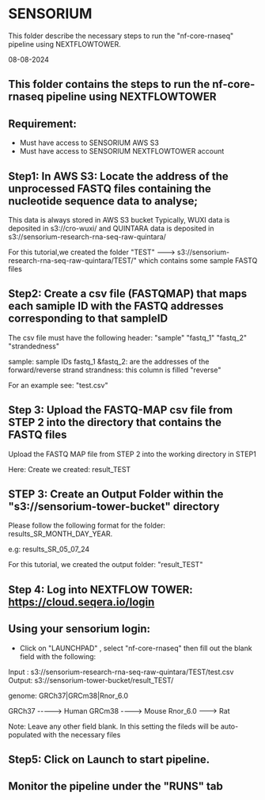 # SENSORIUM
This folder describe the necessary steps to run the "nf-core-rnaseq" pipeline using NEXTFLOWTOWER.

08-08-2024

## This folder contains the steps to run the nf-core-rnaseq pipeline using NEXTFLOWTOWER
## Requirement:  
  -  Must have access to SENSORIUM AWS S3
  -  Must have access to SENSORIUM NEXTFLOWTOWER account

## Step1: In AWS S3: Locate the address of the unprocessed FASTQ files containing the nucleotide sequence data to analyse;

   This data is always stored in AWS S3 bucket
   Typically, WUXI data is deposited in s3://cro-wuxi/
              and QUINTARA data is deposited in s3://sensorium-research-rna-seq-raw-quintara/

For this tutorial,we created the folder "TEST"  ---> s3://sensorium-research-rna-seq-raw-quintara/TEST/"
which contains some sample FASTQ files

## Step2:  Create a csv file (FASTQMAP) that maps each samiple ID with the FASTQ addresses corresponding to that sampleID

 The csv file must have the following header: "sample" "fastq_1" "fastq_2" "strandedness"

 sample: sample IDs
 fastq_1 &fastq_2:  are the addresses of the forward/reverse strand
 strandness: this column is filled "reverse"

For an example see: "test.csv"

## Step 3:  Upload the FASTQ-MAP  csv file from STEP 2 into the directory that contains the FASTQ files

 Upload the FASTQ MAP file from STEP 2 into the working directory in STEP1

Here: Create we created: result_TEST

## STEP 3: Create an Output Folder within the "s3://sensorium-tower-bucket" directory 

 Please follow the following format for the folder:
 results_SR_MONTH_DAY_YEAR.

 e.g:  results_SR_05_07_24

For this tutorial, we created the output folder: "result_TEST"

## Step 4: Log into NEXTFLOW TOWER: https://cloud.seqera.io/login 
## Using your sensorium login:

- Click on "LAUNCHPAD" , select "nf-core-rnaseq" then fill out the blank field with the following:
  
Input :  s3://sensorium-research-rna-seq-raw-quintara/TEST/test.csv
Output:  s3://sensorium-tower-bucket/result_TEST/

genome: GRCh37|GRCm38|Rnor_6.0

GRCh37  -----> Human
GRCm38   ----> Mouse
Rnor_6.0  ---> Rat

Note: Leave any other field blank. In this setting the fileds will be auto-populated with the necessary files

## Step5: Click on Launch to start pipeline.
##         Monitor the pipeline under the "RUNS" tab




